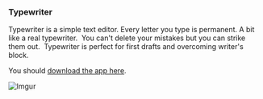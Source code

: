 
### Typewriter

Typewriter is a simple text editor. Every letter you type is permanent. A bit like a real typewriter.
﻿
You can't delete your mistakes but you can strike them out.
﻿
Typewriter is perfect for first drafts and overcoming writer's block.

You should [download the app here](http://llllll.li/typewriter/).

![Imgur](http://i.imgur.com/n8aTKzs.png)
